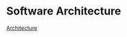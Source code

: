 # Software Architecture

[Architecture](https://blogs.msdn.microsoft.com/jmeier/2016/04/03/a-language-for-architecture-2/)
